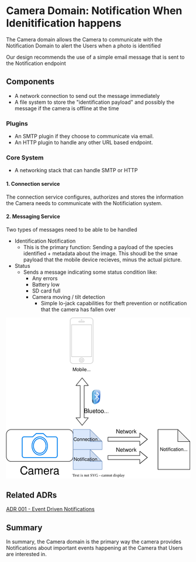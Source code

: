 # Camera Domain: Notification When Idenitification happens

The Camera domain allows the Camera to communicate with the Notification Domain to alert the Users when a photo is identified

Our design recommends the use of a simple email message that is sent to the Notification endpoint

## Components
- A network connection to send out the message immediately
- A file system to store the "identification payload" and possibly the message if the camera is offline at the time

### Plugins
- An SMTP plugin if they choose to communicate via email.
- An HTTP plugin to handle any other URL based endpoint.


### Core System
- A networking stack that can handle SMTP or HTTP

#### 1. Connection service
The connection service configures, authorizes and stores the information the Camera needs to communicate with the Notificiation system.

#### 2. Messaging Service
Two types of messages need to be able to be handled
- Identification Notification
    - This is the primary function: Sending a payload of the species identified + metadata about the image. This shoudl be the smae payload that the mobile device recieves, minus the actual picture.
- Status
    - Sends a message indicating some status condition like:
        - Any errors
        - Battery low
        - SD card full
        - Camera moving / tilt detection 
            - Simple lo-jack capabilities for theft prevention or notification that the camera has fallen over

![Core System and Services](../figures/cameraDomain.drawio.svg "Core Systems and Services")

## Related ADRs

[ADR 001 - Event Driven Notifications](../ADRs/ADR001-EventDriven.md "Event Driven Notifications")

## Summary
In summary, the Camera domain is the primary way the camera provides Notifications about important events happening at the Camera that Users are interested in.
